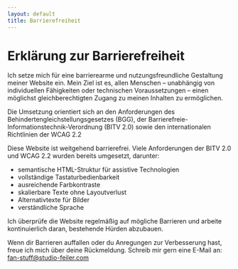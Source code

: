 ```yaml
---
layout: default
title: Barrierefreiheit
---
```


# Erklärung zur Barrierefreiheit

Ich setze mich für eine barrierearme und nutzungsfreundliche Gestaltung meiner Website ein. Mein Ziel ist es, allen Menschen – unabhängig von individuellen Fähigkeiten oder technischen Voraussetzungen – einen möglichst gleichberechtigten Zugang zu meinen Inhalten zu ermöglichen.

Die Umsetzung orientiert sich an den Anforderungen des Behindertengleichstellungsgesetzes (BGG), der Barrierefreie-Informationstechnik-Verordnung (BITV 2.0) sowie den internationalen Richtlinien der WCAG 2.2

Diese Website ist weitgehend barrierefrei. Viele Anforderungen der BITV 2.0 und WCAG 2.2 wurden bereits umgesetzt, darunter:

- semantische HTML-Struktur für assistive Technologien
- vollständige Tastaturbedienbarkeit
- ausreichende Farbkontraste
- skalierbare Texte ohne Layoutverlust
- Alternativtexte für Bilder
- verständliche Sprache

Ich überprüfe die Website regelmäßig auf mögliche Barrieren und arbeite kontinuierlich daran, bestehende Hürden abzubauen.

Wenn dir Barrieren auffallen oder du Anregungen zur Verbesserung hast, freue ich mich über deine Rückmeldung. Schreib mir gern eine E-Mail an: [fan-stuff@studio-feiler.com](mailto:fan-stuff@studio-feiler.com)
